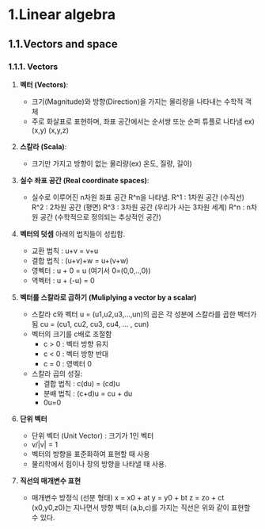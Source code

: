 # 1.Linear algebra
## 1.1.Vectors and space

### 1.1.1. Vectors

1. **벡터 (Vectors)**:
   - 크기(Magnitude)와 방향(Direction)을 가지는 물리량을 나타내는 수학적 객체
   - 주로 화살표로 표현하며, 좌표 공간에서는 순서쌍 또눈 순퍼 튜플로 나타냄
     ex) (x,y) (x,y,z)

2. **스칼라 (Scala)**:
   - 크기만 가지고 방향이 없는 물리량(ex) 온도, 질량, 길이)

3. **실수 좌표 공간 (Real coordinate spaces)**:
   - 실수로 이루어진 n차원 좌표 공간 R^n을 나타냄.
     R^1 : 1차원 공간 (수직선)
     R^2 : 2차원 공간 (평면)
     R^3 : 3차원 공간 (우리가 사는 3차원 세계)
     R^n : n차원 공간 (수학적으로 정의되는 추상적인 공간)

4. **벡터의 덧셈**
   아래의 법칙들이 성립함.
   - 교환 법칙 : u+v = v+u
   - 결합 법칙 : (u+v)+w = u+(v+w)
   - 영벡터 : u + 0 = u (여기서 0=(0,0,..,0))
   - 역벡터 : u + (-u) = 0

5. **벡터를 스칼라로 곱하기 (Muliplying a vector by a scalar)**
   - 스칼라 c와 벡터 u = (u1,u2,u3,...,un)의 곱은 각 성분에 스칼라를 곱한 벡터가 됨
     cu = (cu1, cu2, cu3, cu4, ... , cun)
   - 벡터의 크기를 c배로 조절함
       - c > 0 : 벡터 방향 유지
       - c < 0 : 벡터 방향 반대
       - c = 0 : 영벡터 0
    - 스칼라 곱의 성질:
        - 결합 법칙 : c(du) = (cd)u
        - 분배 법칙 : (c+d)u = cu + du
        - 0u=0
     
  6. **단위 벡터**
     - 단위 벡터 (Unit Vector) : 크기가 1인 벡터
     -  v/|v| = 1
     - 벡터의 방향을 표준화하여 표현할 때 사용
     - 물리학에서 힘이나 장의 방향을 나타낼 때 사용.

  7. **직선의 매개변수 표현**
     - 매개변수 방정식 (선분 형태)
       x = x0 + at
       y = y0 + bt
       z = zo + ct
       (x0,y0,z0)는 지나면서 방향 벡터 (a,b,c)를 가지는 직선은 위와 같이 표현할 수 있다.
    
